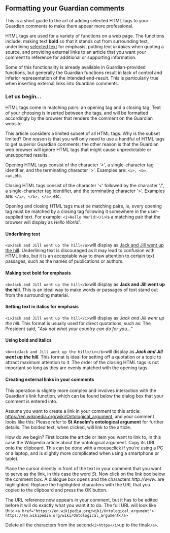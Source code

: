 ## Formatting your Guardian comments
This is a short guide to the art of adding selected HTML tags to your Guardian comments to make them appear more professional.

HTML tags are used for a variety of functions on a web page. The functions include: making text **bold** so that it stands out from surrounding text, underlining <ins>selected text</ins> for emphasis, putting text *in italics* when quoting a source, and providing external links to an article that you want your comment to reference for additional or supporting information.

Some of this functionality is already available in Guardian-provided functions, but generally the Guardian functions result in lack of control and inferior representation of the intended end-result. This is particularly true when inserting external links into Guardian comments.

### Let us begin...

HTML tags come in matching pairs: an opening tag and a closing tag. Text of your choosing is inserted between the tags, and will be formatted accordingly by the browser that renders the comment on the Guardian website.  

This article considers a limited subset of all HTML tags. Why is the subset limited? One reason is that you will only need to use a handful of HTML tags to get superior Guardian comments; the other reason is that the Guardian web browser will ignore HTML tags that might cause unpredictable or unsupported results.

Opening HTML tags consist of the character '<', a single-character tag identifier, and the terminating character '>'. Examples are: `<i>, <b>, <a>,`etc. 
  
Closing HTML tags consist of the character '<' followed by the character '/', a single-character tag identifier, and the terminating character '>'. Examples are: `</i>, </b>, </a>,`etc. 

Opening and closing HTML tags must be matching pairs, ie, every opening tag must be matched by a closing tag following it somewhere in the user-supplied text. For example: `<i>Hello World!</i>`is a matching pair that the browser will display as <i>Hello World!</i>.

#### Underlining text
`<u>Jack and Jill went up the hill</u>`will display as <ins>Jack and Jill went up the hill</ins>. Underlining text is discouraged as it may lead to confusion with HTML links, but it is an acceptable way to draw attention to certain text passages, such as the names of publications or authors.

#### Making text bold for emphasis
`<b>Jack and Jill went up the hill</b>`will display as <b>Jack and Jill went up the hill</b>. This is an ideal way to make words or passages of text stand out from the surrounding material.

#### Setting text in italics for emphasis
`<i>Jack and Jill went up the hill</i>`will display as <i>Jack and Jill went up the hill</i>. This format is usually used for direct quotations, such as: The President said, "<i>Ask not what your country can do for you...</i>"

#### Using bold and italics
`<b><i>Jack and Jill went up the hill</i></b>`will display as <b><i>Jack and Jill went up the hill</b></i>. This format is ideal for setting off a quotation or a topic to attract maximum attention to it. The order of the closing HTML tags is not important so long as they are evenly matched with the opening tags.

#### Creating external links in your comments
This operation is slightly more complex and involves interaction with the Guardian's link function, which can be found below the dialog box that your comment is entered into.

Assume you want to create a link in your comment to this article: https://en.wikipedia.org/wiki/Ontological_argument, and your comment looks like this: Please refer to <b>St Anselm's ontological argument</b> for further details. The bolded text, when clicked, will link to the article.

How do we begin? First locate the article or item you want to link to, in this case the Wikipedia article about the ontological argument. Copy its URL onto the clipboard. This can be done with a mouseclick if you're using a PC or a laptop, and is slightly more complicated when using a smartphone or tablet.

Place the cursor directly in front of the text in your comment that you want to serve as the link, in this case the word <i>St</i>. Now click on the link box below the comment box. A dialogue box opens and the characters <i>http://www.</i> are highlighted. Replace the highlighted characters with the URL that you copied to the clipboard and press the OK button.

The URL reference now appears in your comment, but it has to be edited before it will do exactly what you want it to do. The full URL will look like this: `<a href="https://en.wikipedia.org/wiki/Ontological_argument"> https://en.wikipedia.org/wiki/Ontological_argument</a>` 

Delete all the characters from the second`<i>https</i>`up to the final`</a>`.
